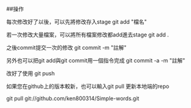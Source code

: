 ##操作

每次修改好了以後，可以先將修改存入stage
git add "檔名"

若一次修改大量檔案，可以將所有檔案修改都add進去stage
git add .

之後commit提交一次的修改
git commit -m "註解"


另外也可以把git add與git commit用一個指令完成
git commit -a -m "註解"

改好了使用
git push

如果您在github上的版本較新，也可以輸入git pull
更新本地端的repo

git pull git://github.com/ken800314/Simple-words.git
